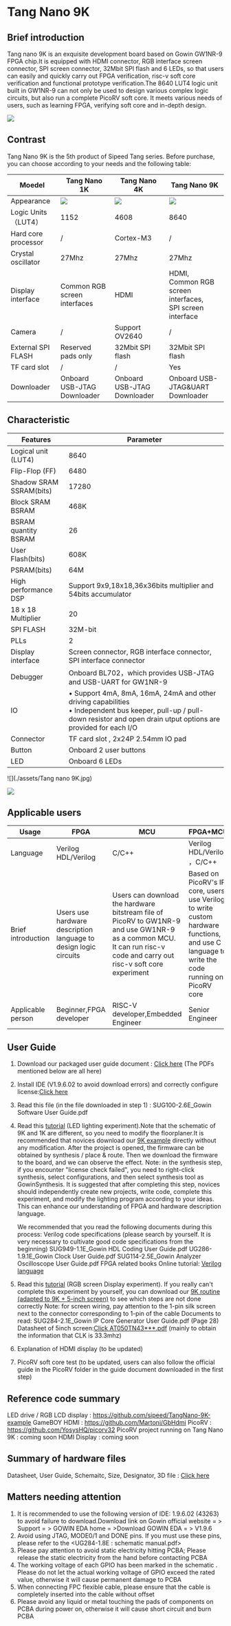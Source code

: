 # Tang Nano 9K

## Brief introduction
Tang nano 9K is an exquisite development board based on Gowin GW1NR-9 FPGA chip.It is equipped with HDMI connector, RGB interface screen connector, SPI screen connector, 32Mbit SPI flash and 6 LEDs, so that users can easily and quickly carry out FPGA verification, risc-v soft core verification and functional prototype verification.The 8640 LUT4 logic unit built in GW1NR-9 can not only be used to design various complex logic circuits, but also run a complete PicoRV soft core. It meets various needs of users, such as learning FPGA, verifying soft core and in-depth design.

![](./assets/9K.png)

## Contrast
Tang Nano 9K is the 5th product of Sipeed Tang series. Before purchase, you can choose according to your needs and the following table:

| Moedel | Tang Nano 1K | Tang Nano 4K | Tang Nano 9K |
| --- | --- | --- | --- |
| Appearance | ![](./assets/1K.png) | ![](./assets/4K.png) | ![](./assets/9K.png) |
| Logic Units（LUT4） | 1152 | 4608 | 8640 |
| Hard core processor | / | Cortex-M3 | / |
| Crystal oscillator | 27Mhz | 27Mhz | 27Mhz |
| Display interface | Common RGB screen interfaces | HDMI | HDMI,<br>Common RGB screen interfaces,<br>SPI screen interface |
| Camera | / | Support OV2640 | / |
| External SPI FLASH | Reserved pads only | 32Mbit SPI flash | 32Mbit SPI flash |
| TF card slot | / | / | Yes |
| Downloader | Onboard USB-JTAG Downloader | Onboard USB-JTAG Downloader | Onboard USB-JTAG&UART Downloader |

## Characteristic

| Features | Parameter |
| --- | --- |
| Logical unit (LUT4) | 8640 |
| Flip-Flop (FF) | 6480 |
| Shadow SRAM <br>SSRAM(bits) | 17280 |
| Block SRAM <br>BSRAM | 468K |
| BSRAM quantity<br>BSRAM | 26 |
| User Flash(bits) | 608K |
| PSRAM(bits) | 64M |
| High performance DSP | Support 9x9,18x18,36x36bits multiplier and 54bits accumulator |
| 18 x 18 Multiplier | 20 |
| SPI FLASH | 32M-bit |
| PLLs | 2 |
| Display interface | Screen connector, RGB interface connector, SPI interface connector |
| Debugger | Onboard BL702，which provides USB-JTAG and USB-UART for GW1NR-9 |
| IO |  •  Support 4mA, 8mA, 16mA, 24mA and other driving capabilities <br> • Independent bus keeper, pull-up / pull-down resistor and open drain utput options are provided for each I/O |
| Connector | TF card slot , 2x24P 2.54mm IO pad |
| Button | Onboard 2 user buttons |
| LED | Onboard 6 LEDs |

![](./assets/Tang nano 9K.jpg)

![](./assets/Tang_nano_9K_pin.png)

## Applicable users

| Usage | FPGA | MCU | FPGA+MCU |
| --- | --- | --- | --- |
| Language | Verilog HDL/Verilog | C/C++ | Verilog HDL/Verilog ，C/C++ |
| Brief introduction | Users use hardware description language to design logic circuits | Users can download the hardware bitstream file of PicoRV to GW1NR-9 and use GW1NR-9 as a common MCU. It can run risc-v code and carry out risc-v soft core experiment | Based on PicoRV's IP core, users use Verilog to write custom hardware functions, and use C language to write the code running on PicoRV core |
| Applicable person | Beginner,FPGA developer | RISC-V developer,Embedded Engineer | Senior Engineer |

## User Guide
1. Download our packaged user guide document : [Click here](https://dl.sipeed.com/shareURL/TANG) (The PDFs mentioned below are all here)

2. Install IDE (V1.9.6.02 to avoid download errors) and correctly configure license:[Click here](https://wiki.sipeed.com/soft/Tang/zh/Tang-Nano-Doc/get_started/install-the-ide.html)

3. Read this file (in the file downloaded in step 1) : SUG100-2.6E_Gowin Software User Guide.pdf

4. Read this [tutorial](https://wiki.sipeed.com/soft/Tang/zh/Tang-Nano-Doc/examples/1_led.html) (LED lighting experiment).Note that the schematic of 9K and 1K are different, so you need to modify the floorplaner.It is recommended that novices download our [9K example](https://github.com/sipeed/TangNano-9K-example) directly without any modification. After the project is opened, the firmware can be obtained by synthesis / place & route. Then we download the firmware to the board, and we can observe the effect.
    Note: in the synthesis step, if you encounter "license check failed", you need to right-click synthesis, select configurations, and then select synthesis tool as GowinSynthesis.
    It is suggested that after completing this step, novices should independently create new projects, write code, complete this experiment, and modify the lighting program according to your ideas. This can enhance our understanding of FPGA and hardware description language.

    We recommended that you read the following documents during this process:
    Verilog code specifications (please search by yourself. It is very necessary to cultivate good code specifications from the beginning)
    SUG949-1.1E_Gowin HDL Coding User Guide.pdf
    UG286-1.9.1E_Gowin Clock User Guide.pdf
    SUG114-2.5E_Gowin Analyzer Oscilloscope User Guide.pdf
    FPGA related books
    Online tutorial:  [Verilog language](https://www.asic-world.com/verilog/index.html)

5. Read this [tutorial](https://wiki.sipeed.com/soft/Tang/zh/Tang-Nano-Doc/examples/1_led.html) (RGB screen Display experiment). If you really can't complete this experiment by yourself, you can download our [9K routine (adapted to 9K + 5-inch screen)](https://github.com/sipeed/TangNano-9K-example) to see which steps are not done correctly
    Note: for screen wiring, pay attention to the 1-pin silk screen next to the connector corresponding to 1-pin of the cable
    Documents to read:
    SUG284-2.1E_Gowin IP Core Generator User Guide.pdf (Page 28)
    Datasheet of 5inch screen:[Click AT050TN43***.pdf](https://dl.sipeed.com/shareURL/LICHEE/Zero/HDK/) (mainly to obtain the information that CLK is 33.3mhz)

6. Explanation of  HDMI display (to be updated)

7. PicoRV soft core test (to be updated, users can also follow the official guide in the PicoRV folder in the guide document downloaded in the first step)
 

## Reference code summary
LED drive / RGB LCD display : <https://github.com/sipeed/TangNano-9K-example>
GameBOY HDMI : <https://github.com/Martoni/GbHdmi> 
PicoRV : <https://github.com/YosysHQ/picorv32> 
PicoRV project running on Tang Nano 9K : coming soon
HDMI Display : coming soon

## Summary of hardware files
Datasheet,  User Guide, Schemaitc, Size, Designator, 3D file : [Click here](https://dl.sipeed.com/shareURL/TANG/Nano%209K)

## Matters needing attention
1. It is recommended to use the following version of IDE: 1.9.6.02 (43263) to avoid failure to download.Download link on Gowin official website = > Support = > GOWIN EDA home = >Download GOWIN EDA = > V1.9.6
2. Avoid using JTAG, MODE0/1 and DONE pins. If you must use these pins, please refer to the <UG284-1.8E : schematic manual.pdf>
3. Please pay attention to avoid static electricity hitting PCBA; Please release the static electricity from the hand before contacting PCBA
4. The working voltage of each GPIO has been marked in the schematic . Please do not let the actual working voltage of GPIO exceed the rated value, otherwise it will cause permanent damage to PCBA
5. When connecting FPC flexible cable, please ensure that the cable is completely inserted into the cable without offset
6. Please avoid any liquid or metal touching the pads of components on PCBA during power on, otherwise it will cause short circuit and burn PCBA